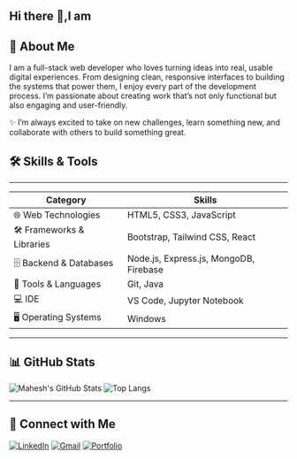 ## Hi there 👋,I am

## 👋 About Me

I am a full-stack web developer who loves turning ideas into real, usable digital experiences. From designing clean, responsive interfaces to building the systems that power them, I enjoy every part of the development process.  I’m passionate about creating work that’s not only functional but also engaging and user-friendly. 

✨ I’m always excited to take on new challenges, learn something new, and collaborate with others to build something great.


## 🛠️ Skills & Tools
--------------------------------------------------------------------------------------------------------
|   Category                   |      Skills                                                            |
|------------------------------|------------------------------------------------------------------------|
| 🌐 Web Technologies         | HTML5, CSS3, JavaScript                                                |
| 🛠️ Frameworks & Libraries   | Bootstrap, Tailwind CSS, React                                         |
| 🗄️ Backend & Databases      | Node.js, Express.js, MongoDB, Firebase                                 |
| 🧰 Tools & Languages        | Git, Java                                                              |
| 💻 IDE                      | VS Code, Jupyter Notebook                                              |                              
| 🖥️ Operating Systems        | Windows                                                                |
--------------------------------------------------------------------------------------------------------

## 📊 GitHub Stats

![Mahesh's GitHub Stats](https://github-readme-stats.vercel.app/api?username=mahesh-nayak53&show_icons=true&theme=radical)
![Top Langs](https://github-readme-stats.vercel.app/api/top-langs/?username=mahesh-nayak53&layout=compact&theme=radical)

---

## 📱 Connect with Me

[![LinkedIn](https://img.shields.io/badge/LinkedIn-blue?logo=linkedin&logoColor=white)](https://www.linkedin.com/in/mahesh-nayak-008159281/)
[![Gmail](https://img.shields.io/badge/Gmail-D14836?logo=gmail&logoColor=white)](mailto:maheshnayakgvt06@gmail.com)
[![Portfolio](https://img.shields.io/badge/Portfolio-000?logo=firefox&logoColor=white)](https://your-portfolio-link.com)
